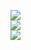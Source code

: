 ![](https://img.shields.io/badge/help-me-red?style=for-the-badge)  
![](https://img.shields.io/badge/i'm-addicted-red?style=for-the-badge)  
![](https://img.shields.io/badge/to-badges-red?style=for-the-badge)
